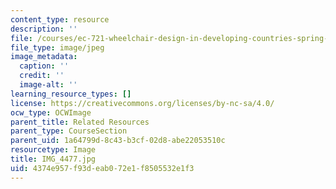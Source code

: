 ```yaml
---
content_type: resource
description: ''
file: /courses/ec-721-wheelchair-design-in-developing-countries-spring-2009/4374e957f93deab072e1f8505532e1f3_IMG_4477.jpg
file_type: image/jpeg
image_metadata:
  caption: ''
  credit: ''
  image-alt: ''
learning_resource_types: []
license: https://creativecommons.org/licenses/by-nc-sa/4.0/
ocw_type: OCWImage
parent_title: Related Resources
parent_type: CourseSection
parent_uid: 1a64799d-8c43-b3cf-02d8-abe22053510c
resourcetype: Image
title: IMG_4477.jpg
uid: 4374e957-f93d-eab0-72e1-f8505532e1f3
---
```

